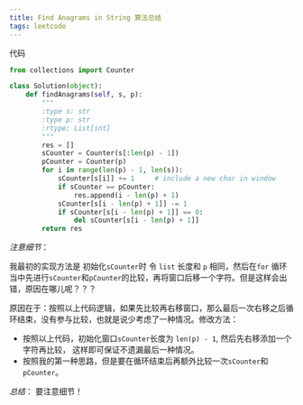 ```yaml
---
title: Find Anagrams in String 算法总结
tags: leetcode
---
```


代码

```python
from collections import Counter

class Solution(object):
    def findAnagrams(self, s, p):
        """
        :type s: str
        :type p: str
        :rtype: List[int]
        """
        res = []
        sCounter = Counter(s[:len(p) - 1])
        pCounter = Counter(p)
        for i in range(len(p) - 1, len(s)):
            sCounter[s[i]] += 1     # include a new char in window
            if sCounter == pCounter:
                res.append(i - len(p) + 1)
            sCounter[s[i - len(p) + 1]] -= 1
            if sCounter[s[i - len(p) + 1]] == 0:
                del sCounter[s[i - len(p) + 1]]
        return res
```

_注意细节_：

我最初的实现方法是 初始化`sCounter`时 令 `list` 长度和 `p` 相同，然后在`for` 循环当中先进行`sCounter`和`pCounter`的比较，再将窗口后移一个字符。但是这样会出错，原因在哪儿呢？？？

原因在于：按照以上代码逻辑，如果先比较再右移窗口，那么最后一次右移之后循环结束，没有参与比较，也就是说少考虑了一种情况。修改方法：

* 按照以上代码，初始化窗口`sCounter`长度为 `len(p) - 1`, 然后先右移添加一个字符再比较， 这样即可保证不遗漏最后一种情况。
* 按照我的第一种思路，但是要在循环结束后再额外比较一次`sCounter`和`pCounter`。

*总结*：
要注意细节！

